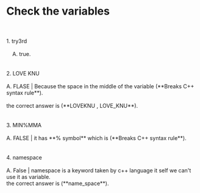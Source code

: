 # Check the variables
</br>
</br>
1. try3rd
</br>
</br>
   &nbsp;  &nbsp;  A. true.
</br>

</br>
</br>
2. LOVE KNU
</br>

</br>
   A. FLASE | Because the space in the middle of the variable (**Breaks C++ syntax rule**).
   </br>
   
</br>
   the correct answer is (**LOVEKNU , LOVE_KNU**).
</br>
   </br>
   
</br>
3. MIN%MMA
</br>

</br>
   A. FALSE | it has **% symbol** which is (**Breaks C++ syntax rule**).
</br></br>

</br>
4. namespace
</br>

</br>
   A. False | namespace is a keyword taken by c++ language it self we can't use it as variable.
   </br>
   the correct answer is (**name_space**).
   
   
   
